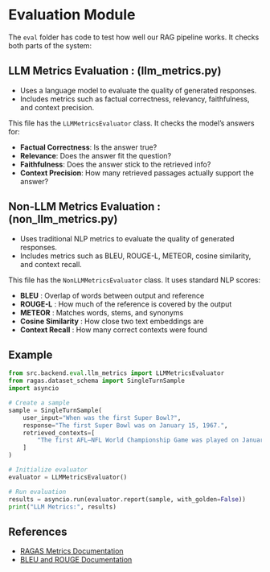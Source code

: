 # Evaluation Module

The `eval` folder has code to test how well our RAG pipeline works. It checks both parts of the system:

## **LLM Metrics Evaluation** : (llm_metrics.py)

- Uses a language model to evaluate the quality of generated responses.
- Includes metrics such as factual correctness, relevancy, faithfulness, and context precision.

This file has the `LLMMetricsEvaluator` class. It checks the model’s answers for:

- **Factual Correctness**: Is the answer true?  
- **Relevance**: Does the answer fit the question?  
- **Faithfulness**: Does the answer stick to the retrieved info?  
- **Context Precision**: How many retrieved passages actually support the answer?

## **Non-LLM Metrics Evaluation** : (non_llm_metrics.py)

- Uses traditional NLP metrics to evaluate the quality of generated responses.
- Includes metrics such as BLEU, ROUGE-L, METEOR, cosine similarity, and context recall.

This file has the `NonLLMMetricsEvaluator` class. It uses standard NLP scores:

- **BLEU** : Overlap of words between output and reference
- **ROUGE-L** : How much of the reference is covered by the output  
- **METEOR** : Matches words, stems, and synonyms
- **Cosine Similarity** : How close two text embeddings are
- **Context Recall** : How many correct contexts were found

## Example

```python
from src.backend.eval.llm_metrics import LLMMetricsEvaluator
from ragas.dataset_schema import SingleTurnSample
import asyncio

# Create a sample
sample = SingleTurnSample(
    user_input="When was the first Super Bowl?",
    response="The first Super Bowl was on January 15, 1967.",
    retrieved_contexts=[
        "The first AFL–NFL World Championship Game was played on January 15, 1967."
    ]
)

# Initialize evaluator
evaluator = LLMMetricsEvaluator()

# Run evaluation
results = asyncio.run(evaluator.report(sample, with_golden=False))
print("LLM Metrics:", results)
```

## References

- [RAGAS Metrics Documentation](https://docs.ragas.io/en/stable/concepts/metrics/available_metrics/)
- [BLEU and ROUGE Documentation](https://www.geeksforgeeks.org/understanding-bleu-and-rouge-score-for-nlp-evaluation/)
